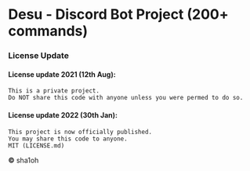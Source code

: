 # Desu - Discord Bot Project (200+ commands)

### License Update
#### License update 2021 (12th Aug):
    This is a private project.
    Do NOT share this code with anyone unless you were permed to do so.
    
#### License update 2022 (30th Jan):
    This project is now officially published.
    You may share this code to anyone.
    MIT (LICENSE.md)


**©** sha1oh
